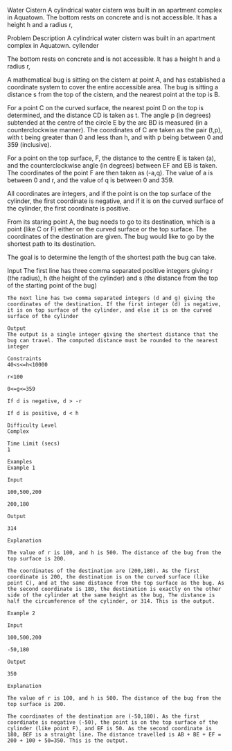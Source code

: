 Water Cistern
A cylindrical water cistern was built in an apartment complex in Aquatown. The bottom rests on concrete and is not accessible. It has a height h and a radius r,

  Problem Description
  A cylindrical water cistern was built in an apartment complex in Aquatown. cyllender

  The bottom rests on concrete and is not accessible. It has a height h and a radius r,

  A mathematical bug is sitting on the cistern at point A, and has established a coordinate system to cover the entire accessible area. The bug is sitting a distance s from the top of the cistern, and the nearest point at the top is B.

  For a point C on the curved surface, the nearest point D on the top is determined, and the distance CD is taken as t. The angle p (in degrees) subtended at the centre of the circle E by the arc BD is measured (in a counterclockwise manner). The coordinates of C are taken as the pair (t,p), with t being greater than 0 and less than h, and with p being between 0 and 359 (inclusive).

  For a point on the top surface, F, the distance to the centre E is taken (a), and the counterclockwise angle (in degrees) between EF and EB is taken. The coordinates of the point F are then taken as (-a,q). The value of a is between 0 and r, and the value of q is between 0 and 359.

  All coordinates are integers, and if the point is on the top surface of the cylinder, the first coordinate is negative, and if it is on the curved surface of the cylinder, the first coordinate is positive.

  From its staring point A, the bug needs to go to its destination, which is a point (like C or F) either on the curved surface or the top surface. The coordinates of the destination are given. The bug would like to go by the shortest path to its destination.

  The goal is to determine the length of the shortest path the bug can take.

  Input
  The first line has three comma separated positive integers giving r (the radius), h (the height of the cylinder) and s (the distance from the top of the starting point of the bug)

	The next line has two comma separated integers (d and g) giving the coordinates of the destination. If the first integer (d) is negative, it is on top surface of the cylinder, and else it is on the curved surface of the cylinder

	Output
	The output is a single integer giving the shortest distance that the bug can travel. The computed distance must be rounded to the nearest integer

	Constraints
	40<s<=h<10000

	r<100

	0<=g<=359

	If d is negative, d > -r

	If d is positive, d < h

	Difficulty Level
	Complex

	Time Limit (secs)
	1

	Examples
	Example 1

	Input

	100,500,200

	200,180

	Output

	314

	Explanation

	The value of r is 100, and h is 500. The distance of the bug from the top surface is 200.

	The coordinates of the destination are (200,180). As the first coordinate is 200, the destination is on the curved surface (like point C), and at the same distance from the top surface as the bug. As the second coordinate is 180, the destination is exactly on the other side of the cylinder at the same height as the bug, The distance is half the circumference of the cylinder, or 314. This is the output.

	Example 2

	Input

	100,500,200

	-50,180

	Output

	350

	Explanation

	The value of r is 100, and h is 500. The distance of the bug from the top surface is 200.

	The coordinates of the destination are (-50,180). As the first coordinate is negative (-50), the point is on the top surface of the cylinder (like point F), and EF is 50. As the second coordinate is 180, BEF is a straight line. The distance travelled is AB + BE + EF = 200 + 100 + 50=350. This is the output.
